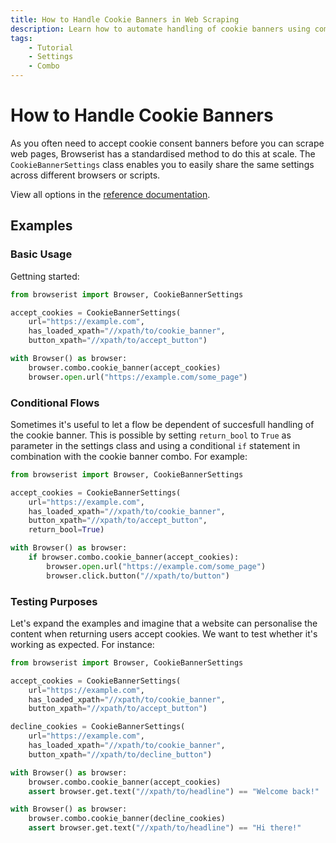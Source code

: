 ```yaml
---
title: How to Handle Cookie Banners in Web Scraping
description: Learn how to automate handling of cookie banners using combo methods in Browserist. Includes code examples for beginners and advanced users.
tags:
    - Tutorial
    - Settings
    - Combo
---
```


# How to Handle Cookie Banners
As you often need to accept cookie consent banners before you can scrape web pages, Browserist has a standardised method to do this at scale. The `CookieBannerSettings` class enables you to easily share the same settings across different browsers or scripts.

View all options in the [reference documentation](../../reference/browser/combo/cookie-banner.md#cookiebannersettings).

## Examples
### Basic Usage
Gettning started:

```python linenums="1"
from browserist import Browser, CookieBannerSettings

accept_cookies = CookieBannerSettings(
    url="https://example.com",
    has_loaded_xpath="//xpath/to/cookie_banner",
    button_xpath="//xpath/to/accept_button")

with Browser() as browser:
    browser.combo.cookie_banner(accept_cookies)
    browser.open.url("https://example.com/some_page")
```

### Conditional Flows
Sometimes it's useful to let a flow be dependent of succesfull handling of the cookie banner. This is possible by setting `return_bool` to `True` as parameter in the settings class and using a conditional `if` statement in combination with the cookie banner combo. For example:

```python linenums="1"
from browserist import Browser, CookieBannerSettings

accept_cookies = CookieBannerSettings(
    url="https://example.com",
    has_loaded_xpath="//xpath/to/cookie_banner",
    button_xpath="//xpath/to/accept_button",
    return_bool=True)

with Browser() as browser:
    if browser.combo.cookie_banner(accept_cookies):
        browser.open.url("https://example.com/some_page")
        browser.click.button("//xpath/to/button")
```

### Testing Purposes
Let's expand the examples and imagine that a website can personalise the content when returning users accept cookies. We want to test whether it's working as expected. For instance:

```python linenums="1"
from browserist import Browser, CookieBannerSettings

accept_cookies = CookieBannerSettings(
    url="https://example.com",
    has_loaded_xpath="//xpath/to/cookie_banner",
    button_xpath="//xpath/to/accept_button")

decline_cookies = CookieBannerSettings(
    url="https://example.com",
    has_loaded_xpath="//xpath/to/cookie_banner",
    button_xpath="//xpath/to/decline_button")

with Browser() as browser:
    browser.combo.cookie_banner(accept_cookies)
    assert browser.get.text("//xpath/to/headline") == "Welcome back!"

with Browser() as browser:
    browser.combo.cookie_banner(decline_cookies)
    assert browser.get.text("//xpath/to/headline") == "Hi there!"
```
